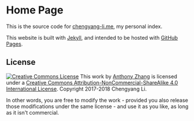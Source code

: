 Home Page
=========

This is the source code for [chengyang-li.me](http://chengyang-li.me), my personal index.

This website is built with [Jekyll](http://jekyllrb.com/), and intended to be hosted with [GitHub Pages](https://pages.github.com/).


License
-------

<div class="license">
	<a rel="license" href="http://creativecommons.org/licenses/by-nc-sa/4.0/"><img alt="Creative Commons License" style="border-width:0" src="https://i.creativecommons.org/l/by-nc-sa/4.0/80x15.png" /></a> This work by <a xmlns:cc="http://creativecommons.org/ns#" href="https://uberi.github.io/" property="cc:attributionName" rel="cc:attributionURL">Anthony Zhang</a> is licensed under a <a rel="license" href="http://creativecommons.org/licenses/by-nc-sa/4.0/">Creative Commons Attribution-NonCommercial-ShareAlike 4.0 International License</a>.
	Copyright 2017-2018 Chengyang Li.
</div>

In other words, you are free to modify the work - provided you also release those modifications under the same license - and use it as you like, as long as it isn't commercial.
